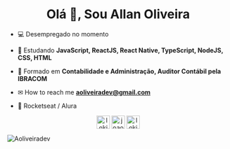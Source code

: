 <h1 align="center">Olá 👋, Sou Allan Oliveira</h1>


- 💻 Desempregado no momento 

- 🌱 Estudando **JavaScript, ReactJS, React Native, TypeScript, NodeJS, CSS, HTML**

- 💬 Formado em **Contabilidade e Administração, Auditor Contábil pela IBRACOM**

- ✉ How to reach me **aoliveiradev@gmail.com**

- 🚀 Rocketseat / Alura


<p align="center">
<a href="https://twitter.com/lokizinrj" target="blank"><img align="center" src="https://cdn.jsdelivr.net/npm/simple-icons@3.0.1/icons/twitter.svg" alt="lokizinrj" height="30" width="30" /></a>
<a href="https://www.linkedin.com/in/allan-oliveira-928385131" target="blank"><img align="center" src="https://cdn.jsdelivr.net/npm/simple-icons@3.0.1/icons/linkedin.svg" alt="joaoinacioneto" height="30" width="30" /></a>
<a href="https://instagram.com/lokizinrj" target="blank"><img align="center" src="https://cdn.jsdelivr.net/npm/simple-icons@3.0.1/icons/instagram.svg" alt="lokizinrj" height="30" width="30" /></a>
</p>

<p align="left"> <img src="https://komarev.com/ghpvc/?username=aoliveiradev" alt="Aoliveiradev" /> </p>
